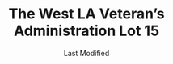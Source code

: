 ---
layout: location-page
date: Last Modified
description: "Local COVID-19 testing is available at The West LA Veteran’s Administration Lot 15 in Los Angeles, California, USA."
permalink: "locations/california/los-angeles/the-west-la-veterans-administration-lot-15/"
tags:
  - locations
  - california
title: The West LA Veteran’s Administration Lot 15
state: California
stateAbbr: CA
hood: "Los Angeles"
address: "11301 Wilshire Blvd"
city: "Los Angeles"
zip: "90073"
mapUrl: "http://maps.apple.com/?q=The+West+LA+Veterans+Administration+Lot+15&address=11301+Wilshire+Blvd,Los+Angeles,California,90073"
locationType: Drive-thru
phone: "310-478-3711"
website: "https://lacovidprod.service-now.com/rrs"
onlineBooking: true
closed: undefined
closedUpdate: April 17th, 2020
notes: "By appointment only."
days: Open 24/7
ctaMessage: Schedule a test
ctaUrl: "https://lacovidprod.service-now.com/rrs"
---